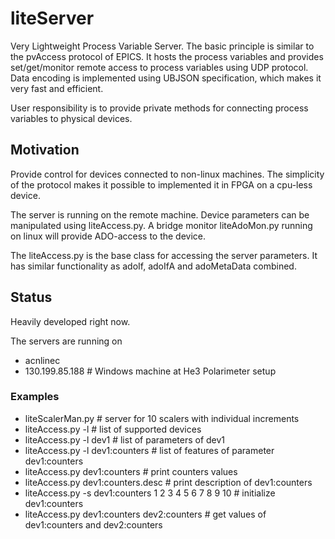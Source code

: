 # liteServer
Very Lightweight Process Variable Server. The basic principle is similar to the 
pvAccess protocol of EPICS. It hosts the process variables and provides 
set/get/monitor remote access to process variables using UDP protocol. 
Data encoding is implemented using UBJSON specification, which makes it very 
fast and efficient.

User responsibility is to provide private methods for connecting process variables to physical devices.

## Motivation
Provide control for devices connected to non-linux machines. 
The simplicity of the protocol makes it possible to implemented it in FPGA on a cpu-less device.

The server is running on the remote machine. Device parameters can be 
manipulated using liteAccess.py. A bridge monitor
liteAdoMon.py running on linux will provide ADO-access to the device.

The liteAccess.py is the base class for accessing the server parameters.
It has similar functionality as adoIf, adoIfA and adoMetaData combined.

## Status
Heavily developed right now.

The servers are running on 
- acnlinec
- 130.199.85.188 # Windows machine at He3 Polarimeter setup

### Examples
- liteScalerMan.py # server for 10 scalers with individual increments
- liteAccess.py -l # list of supported devices
- liteAccess.py -l dev1 # list of parameters of dev1
- liteAccess.py -l dev1:counters # list of features of parameter dev1:counters
- liteAccess.py dev1:counters # print counters values
- liteAccess.py dev1:counters.desc # print description of dev1:counters
- liteAccess.py -s dev1:counters 1 2 3 4 5 6 7 8 9 10 # initialize dev1:counters
- liteAccess.py dev1:counters dev2:counters # get values of dev1:counters and dev2:counters

